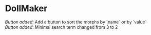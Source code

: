 # DollMaker
 *Button added*: Add a button to sort the morphs by ´name´ or by ´value´
 *Button added*: Minimal search term changed from 3 to 2

